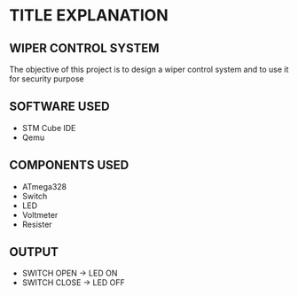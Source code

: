 # TITLE EXPLANATION

## WIPER CONTROL SYSTEM

The objective of this project is to design a wiper control system and to use it for security purpose

## SOFTWARE USED

* STM Cube IDE
* Qemu

## COMPONENTS USED

* ATmega328
* Switch
* LED
* Voltmeter
* Resister

## OUTPUT

* SWITCH OPEN -> LED ON
* SWITCH CLOSE -> LED OFF
